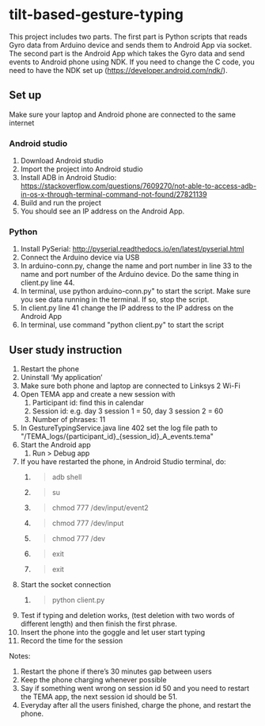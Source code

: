 # tilt-based-gesture-typing

This project includes two parts. The first part is Python scripts that reads Gyro data from Arduino device and sends them to Android App via socket. The second part is the Android App which takes the Gyro data and send events to Android phone using NDK. If you need to change the C code, you need to have the NDK set up (https://developer.android.com/ndk/).

## Set up
Make sure your laptop and Android phone are connected to the same internet

### Android studio
1. Download Android studio
2. Import the project into Android studio
3. Install ADB in Android Studio: https://stackoverflow.com/questions/7609270/not-able-to-access-adb-in-os-x-through-terminal-command-not-found/27821139
4. Build and run the project
5. You should see an IP address on the Android App.

### Python
1. Install PySerial: http://pyserial.readthedocs.io/en/latest/pyserial.html
2. Connect the Arduino device via USB
3. In arduino-conn.py, change the name and port number in line 33 to the name and port number of the Arduino device. Do the same thing in client.py line 44.
4. In terminal, use python arduino-conn.py" to start the script. Make sure you see data running in the terminal. If so, stop the script.
5. In client.py line 41 change the IP address to the IP address on the Android App
6. In terminal, use command "python client.py" to start the script


## User study instruction
1. Restart the phone
2. Uninstall ‘My application’
3. Make sure both phone and laptop are connected to Linksys 2 Wi-Fi
4. Open TEMA app and create a new session with
    1. Participant id: find this in calendar
    2. Session id: e.g. day 3 session 1 = 50, day 3 session 2 = 60
    3. Number of phrases: 11
5. In GestureTypingService.java line 402 set the log file path to "/TEMA_logs/{participant_id}_{session_id}_A_events.tema"
6. Start the Android app
    1. Run > Debug app
7. If you have restarted the phone, in Android Studio terminal, do:
    1. > adb shell
    2. > su
    3. > chmod 777 /dev/input/event2
    4. > chmod 777 /dev/input
    5. > chmod 777 /dev
    6. > exit
    7. > exit
8. Start the socket connection
    1. > python client.py
9. Test if typing and deletion works, (test deletion with two words of different length) and then finish the first phrase.
10. Insert the phone into the goggle and let user start typing
11. Record the time for the session

Notes:
1. Restart the phone if there’s 30 minutes gap between users
2. Keep the phone charging whenever possible
3. Say if something went wrong on session id 50 and you need to restart the TEMA app, the next session id should be 51.
4. Everyday after all the users finished, charge the phone, and restart the phone.
